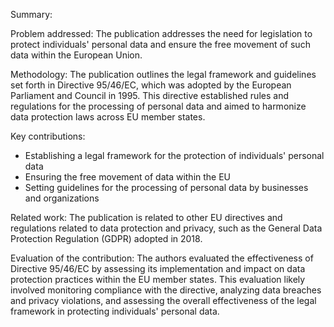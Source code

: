 Summary:

Problem addressed: The publication addresses the need for legislation to protect individuals' personal data and ensure the free movement of such data within the European Union.

Methodology: The publication outlines the legal framework and guidelines set forth in Directive 95/46/EC, which was adopted by the European Parliament and Council in 1995. This directive established rules and regulations for the processing of personal data and aimed to harmonize data protection laws across EU member states.

Key contributions:
- Establishing a legal framework for the protection of individuals' personal data
- Ensuring the free movement of data within the EU
- Setting guidelines for the processing of personal data by businesses and organizations

Related work: The publication is related to other EU directives and regulations related to data protection and privacy, such as the General Data Protection Regulation (GDPR) adopted in 2018.

Evaluation of the contribution: The authors evaluated the effectiveness of Directive 95/46/EC by assessing its implementation and impact on data protection practices within the EU member states. This evaluation likely involved monitoring compliance with the directive, analyzing data breaches and privacy violations, and assessing the overall effectiveness of the legal framework in protecting individuals' personal data.